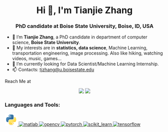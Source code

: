 <h1 align="center">Hi 👋, I'm Tianjie Zhang</h1>

<h3 align="center">PhD candidate at Boise State University, Boise, ID, USA</h3>

- 👋 I’m **Tianjie Zhang**, a PhD candidate in department of computer science, **Boise State University**.
- 👀 My interests are in **statistics, data science**, Machine Learning, transportation engineering, image processing. Also like hiking, watching videos, music, games... 
- 🌱 I’m currently looking for Data Scientist/Machine Learning Internship.
- 📫 Contacts: tjzhang@u.boisestate.edu

Reach Me at
<p align="center">
<a href="https://www.linkedin.com/in/tianjie-zhang-a8b921224/"><img src="https://img.shields.io/badge/-Tianjie%20Zhang-0077B5?style=flat&logo=Linkedin&logoColor=white"/></a>
<a href="https://tianjiezhang1993.github.io/resume/"><img src="https://img.shields.io/badge/-Tianjie%20Zhang-D14836?style=flat&logo=Github&logoColor=white"/></a>
</p>

<h3 align="left">Languages and Tools:</h3>
<p align="left"> </a> <a href="https://www.python.org" target="_blank"> <img src="https://raw.githubusercontent.com/devicons/devicon/master/icons/python/python-original.svg" alt="python" width="40" height="40"/> </a> <a href="https://www.mathworks.com/" target="_blank"> <img src="https://upload.wikimedia.org/wikipedia/commons/2/21/Matlab_Logo.png" alt="matlab" width="40" height="40"/> </a> <a href="https://opencv.org/" target="_blank"> <img src="https://www.vectorlogo.zone/logos/opencv/opencv-icon.svg" alt="opencv" width="40" height="40"/>  <a href="https://pytorch.org/" target="_blank"> <img src="https://www.vectorlogo.zone/logos/pytorch/pytorch-icon.svg" alt="pytorch" width="40" height="40"/> </a> <a href="https://scikit-learn.org/" target="_blank"> <img src="https://upload.wikimedia.org/wikipedia/commons/0/05/Scikit_learn_logo_small.svg" alt="scikit_learn" width="40" height="40"/> </a> <a href="https://www.tensorflow.org" target="_blank"> <img src="https://www.vectorlogo.zone/logos/tensorflow/tensorflow-icon.svg" alt="tensorflow" width="40" height="40"/> </a> </p>


<!---
TianjieZhang1993/TianjieZhang1993 is a ✨ special ✨ repository because its `README.md` (this file) appears on your GitHub profile.
You can click the Preview link to take a look at your changes.
--->


